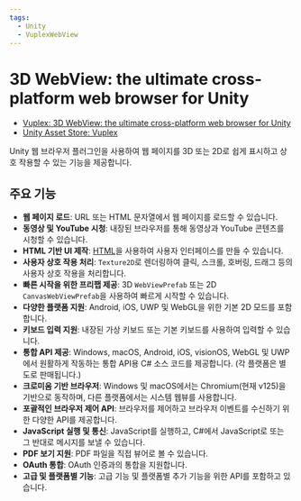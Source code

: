 ```yaml
---
tags:
  - Unity
  - VuplexWebView
---
```

# 3D WebView: the ultimate cross-platform web browser for Unity
* [Vuplex: 3D WebView: the ultimate cross-platform web browser for Unity](https://developer.vuplex.com/webview/overview)
* [Unity Asset Store: Vuplex](https://assetstore.unity.com/publishers/40309) 

Unity 웹 브라우저 플러그인을 사용하여 웹 페이지를 3D 또는 2D로 쉽게 표시하고 상호 작용할 수 있는 기능을 제공합니다.

## 주요 기능

- **웹 페이지 로드**: URL 또는 HTML 문자열에서 웹 페이지를 로드할 수 있습니다.
- **동영상 및 YouTube 시청**: 내장된 브라우저를 통해 동영상과 YouTube 콘텐츠를 시청할 수 있습니다.
- **HTML 기반 UI 제작**: [HTML](../HTML_CSS_JavaScript/HTMP_CSS_JavaScript.md)을 사용하여 사용자 인터페이스를 만들 수 있습니다.
- **사용자 상호 작용 처리**: `Texture2D`로 렌더링하여 클릭, 스크롤, 호버링, 드래그 등의 사용자 상호 작용을 처리합니다.
- **빠른 시작을 위한 프리팹 제공**: 3D `WebViewPrefab` 또는 2D `CanvasWebViewPrefab`을 사용하여 빠르게 시작할 수 있습니다.
- **다양한 플랫폼 지원**: Android, iOS, UWP 및 WebGL을 위한 기본 2D 모드를 포함합니다.
- **키보드 입력 지원**: 내장된 가상 키보드 또는 기본 키보드를 사용하여 입력할 수 있습니다.
- **통합 API 제공**: Windows, macOS, Android, iOS, visionOS, WebGL 및 UWP에서 원활하게 작동하는 통합 API용 C# 소스 코드를 제공합니다. (각 플랫폼은 별도로 판매됩니다.)
- **크로미움 기반 브라우저**: Windows 및 macOS에서는 Chromium(현재 v125)을 기반으로 동작하며, 다른 플랫폼에서는 시스템 웹뷰를 사용합니다.
- **포괄적인 브라우저 제어 API**: 브라우저를 제어하고 브라우저 이벤트를 수신하기 위한 다양한 API를 제공합니다.
- **JavaScript 실행 및 통신**: JavaScript를 실행하고, C#에서 JavaScript로 또는 그 반대로 메시지를 보낼 수 있습니다.
- **PDF 보기 지원**: PDF 파일을 직접 뷰어로 볼 수 있습니다.
- **OAuth 통합**: OAuth 인증과의 통합을 지원합니다.
- **고급 및 플랫폼별 기능**: 고급 기능 및 플랫폼별 추가 기능을 위한 API를 포함하고 있습니다.  